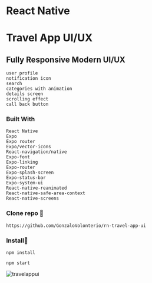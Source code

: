# React Native

# Travel App UI/UX  
## Fully Responsive Modern UI/UX  

```
user profile
notification icon
search
categories with animation
details screen
scrolling effect 
call back button
```

### Built With

```
React Native
Expo 
Expo router
Expo/vector-icons
React-navigation/native
Expo-font
Expo-linking
Expo-router
Expo-splash-screen
Expo-status-bar
Expo-system-ui
React-native-reanimated
React-native-safe-area-context
React-native-screens
```

### Clone repo 🔧

```
https://github.com/GonzaloVolonterio/rn-travel-app-ui
```

### Install🔧

```
npm install

npm start
```

![travelappui](https://github.com/GonzaloVolonterio/rn-travel-app-ui/assets/64506662/8d7a6270-013f-422f-8c79-0ca4675379a8)


